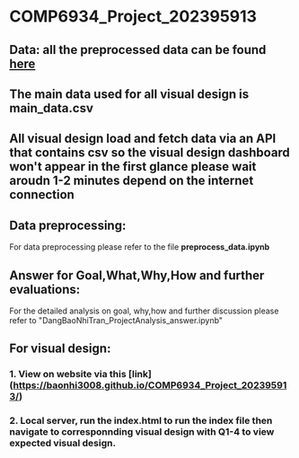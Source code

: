 # COMP6934_Project_202395913
## Data: all the preprocessed data can be found [here](https://github.com/baonhi3008/COMP6934_Project_202395913)
## The main data used for all visual design is main_data.csv
## All visual design load and fetch data via an API that contains csv so the visual design dashboard won't appear in the first glance please wait aroudn 1-2 minutes depend on the internet connection 
## Data preprocessing: 
For data preprocessing please refer to the file **preprocess_data.ipynb** 
## Answer for Goal,What,Why,How and further evaluations: 
For the detailed analysis on goal, why,how and further discussion please refer to "DangBaoNhiTran_ProjectAnalysis_answer.ipynb"
## For visual design: 

### 1. View on website via this [link] (https://baonhi3008.github.io/COMP6934_Project_202395913/)
### 2. Local server, run the index.html to run the index file then navigate to corresponnding visual design with Q1-4 to view expected visual design. 

